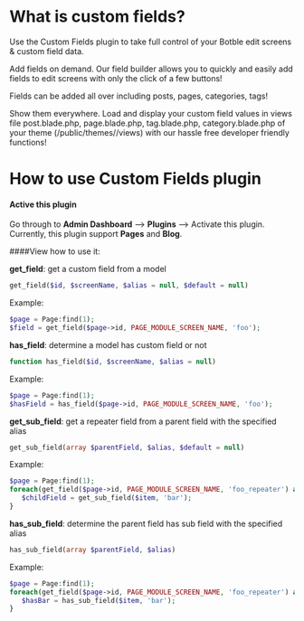 # What is custom fields?

Use the Custom Fields plugin to take full control of your Botble edit screens & custom field data.

Add fields on demand. Our field builder allows you to quickly and easily add fields to edit screens with only the click of a few buttons!

Fields can be added all over including posts, pages, categories, tags!

Show them everywhere. Load and display your custom field values in views file post.blade.php, page.blade.php, tag.blade.php, category.blade.php of your theme (/public/themes/<your theme>/views) with our hassle free developer friendly functions!

# How to use Custom Fields plugin

#### Active this plugin
Go through to **Admin Dashboard** --> **Plugins** --> Activate this plugin.
Currently, this plugin support **Pages** and **Blog**.

####View how to use it:

**get_field**: get a custom field from a model
```php
get_field($id, $screenName, $alias = null, $default = null)
```

Example:
```php
$page = Page:find(1);
$field = get_field($page->id, PAGE_MODULE_SCREEN_NAME, 'foo');
```

**has_field**: determine a model has custom field or not
```php
function has_field($id, $screenName, $alias = null)
```

Example:
```php
$page = Page:find(1);
$hasField = has_field($page->id, PAGE_MODULE_SCREEN_NAME, 'foo');
```

**get_sub_field**: get a repeater field from a parent field with the specified alias

```php
get_sub_field(array $parentField, $alias, $default = null)
```

Example:
```php
$page = Page:find(1);
foreach(get_field($page->id, PAGE_MODULE_SCREEN_NAME, 'foo_repeater') as $item) {
   $childField = get_sub_field($item, 'bar');
}
```

**has_sub_field**: determine the parent field has sub field with the specified alias

```php
has_sub_field(array $parentField, $alias)
```

Example:
```php
$page = Page:find(1);
foreach(get_field($page->id, PAGE_MODULE_SCREEN_NAME, 'foo_repeater') as $item) {
   $hasBar = has_sub_field($item, 'bar');
}
```

